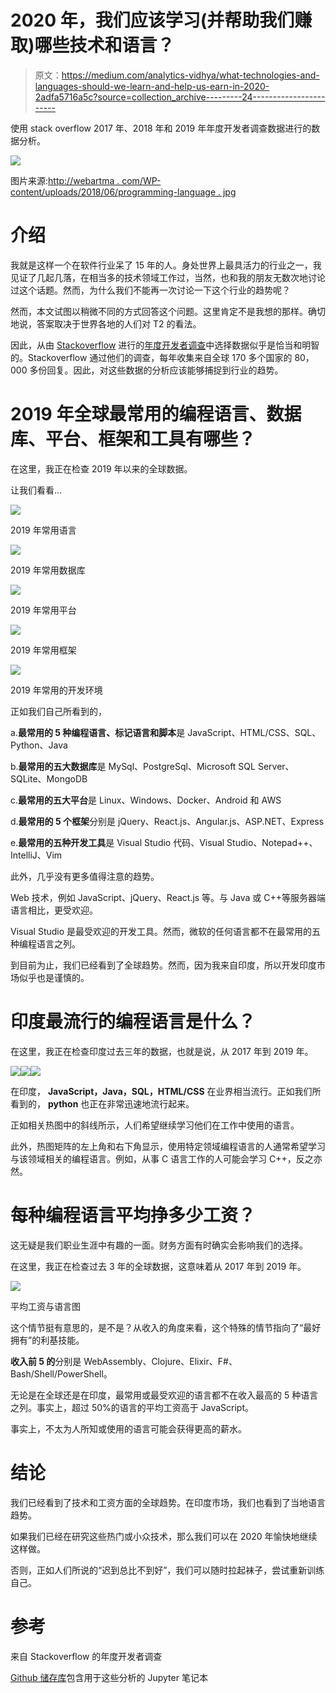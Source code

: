 # 2020 年，我们应该学习(并帮助我们赚取)哪些技术和语言？

> 原文：<https://medium.com/analytics-vidhya/what-technologies-and-languages-should-we-learn-and-help-us-earn-in-2020-2adfa5716a5c?source=collection_archive---------24----------------------->

使用 stack overflow 2017 年、2018 年和 2019 年年度开发者调查数据进行的数据分析。

![](img/aa525f441db27df73b0a48b6d0ea3193.png)

图片来源:[http://webartma . com/WP-content/uploads/2018/06/programming-language . jpg](http://webartma.com/wp-content/uploads/2018/06/programming-language.jpg)

# 介绍

我就是这样一个在软件行业呆了 15 年的人。身处世界上最具活力的行业之一，我见证了几起几落，在相当多的技术领域工作过，当然，也和我的朋友无数次地讨论过这个话题。然而，为什么我们不能再一次讨论一下这个行业的趋势呢？

然而，本文试图以稍微不同的方式回答这个问题。这里肯定不是我想的那样。确切地说，答案取决于世界各地的人们对 T2 的看法。

因此，从由 [Stackoverflow](https://stackoverflow.com/) 进行的[年度开发者调查](https://insights.stackoverflow.com/survey/)中选择数据似乎是恰当和明智的。Stackoverflow 通过他们的调查，每年收集来自全球 170 多个国家的 80，000 多份回复。因此，对这些数据的分析应该能够捕捉到行业的趋势。

# 2019 年全球最常用的编程语言、数据库、平台、框架和工具有哪些？

在这里，我正在检查 2019 年以来的全球数据。

让我们看看…

![](img/dc5d9908fb90c8fdc8644936065cff5f.png)

2019 年常用语言

![](img/359d3340a1b71cbad3d7255d09e02878.png)

2019 年常用数据库

![](img/26cb688c3e898065cbddbb4b03eb375c.png)

2019 年常用平台

![](img/912376dd732d91c6f9a5a639ba1e73d4.png)

2019 年常用框架

![](img/c0ee6a12a98c5d34af4b341b98ed5a55.png)

2019 年常用的开发环境

正如我们自己所看到的，

a.**最常用的 5 种编程语言、标记语言和脚本**是 JavaScript、HTML/CSS、SQL、Python、Java

b.**最常用的五大数据库**是 MySql、PostgreSql、Microsoft SQL Server、SQLite、MongoDB

c.**最常用的五大平台**是 Linux、Windows、Docker、Android 和 AWS

d.**最常用的 5 个框架**分别是 jQuery、React.js、Angular.js、ASP.NET、Express

e.**最常用的五种开发工具**是 Visual Studio 代码、Visual Studio、Notepad++、IntelliJ、Vim

此外，几乎没有更多值得注意的趋势。

Web 技术，例如 JavaScript、jQuery、React.js 等。与 Java 或 C++等服务器端语言相比，更受欢迎。

Visual Studio 是最受欢迎的开发工具。然而，微软的任何语言都不在最常用的五种编程语言之列。

到目前为止，我们已经看到了全球趋势。然而，因为我来自印度，所以开发印度市场似乎也是谨慎的。

# 印度最流行的编程语言是什么？

在这里，我正在检查印度过去三年的数据，也就是说，从 2017 年到 2019 年。

![](img/c7231fba42dfd9bec99da0cfc3d98311.png)![](img/1f1d07db1b6029b972d04cbb790f1d0a.png)![](img/7b4d2ed005ee0a90e613b74eac663971.png)

在印度， **JavaScript，Java，SQL，HTML/CSS** 在业界相当流行。正如我们所看到的， **python** 也正在非常迅速地流行起来。

正如相关热图中的斜线所示，人们希望继续学习他们在工作中使用的语言。

此外，热图矩阵的左上角和右下角显示，使用特定领域编程语言的人通常希望学习与该领域相关的编程语言。例如，从事 C 语言工作的人可能会学习 C++，反之亦然。

# 每种编程语言平均挣多少工资？

这无疑是我们职业生涯中有趣的一面。财务方面有时确实会影响我们的选择。

在这里，我正在检查过去 3 年的全球数据，这意味着从 2017 年到 2019 年。

![](img/1d3bfb8b20bad944fc8f68915734418e.png)

平均工资与语言图

这个情节挺有意思的，是不是？从收入的角度来看，这个特殊的情节指向了“最好拥有”的利基技能。

**收入前 5 的**分别是 WebAssembly、Clojure、Elixir、F#、Bash/Shell/PowerShell。

无论是在全球还是在印度，最常用或最受欢迎的语言都不在收入最高的 5 种语言之列。事实上，超过 50%的语言的平均工资高于 JavaScript。

事实上，不太为人所知或使用的语言可能会获得更高的薪水。

# 结论

我们已经看到了技术和工资方面的全球趋势。在印度市场，我们也看到了当地语言趋势。

如果我们已经在研究这些热门或小众技术，那么我们可以在 2020 年愉快地继续这样做。

否则，正如人们所说的“迟到总比不到好”，我们可以随时拉起袜子，尝试重新训练自己。

# 参考

来自 Stackoverflow 的年度开发者调查

[Github 储存库](https://github.com/tanmoybanerjee2003/dataScience/tree/master/Project4)包含用于这些分析的 Jupyter 笔记本